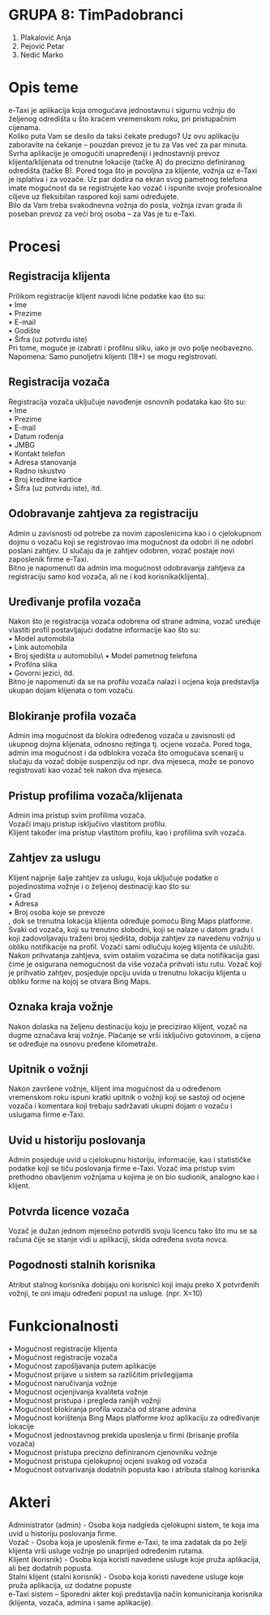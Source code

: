 # **GRUPA 8: TimPadobranci**
1. Plakalović Anja
2. Pejović Petar
3. Nedić Marko

# **Opis teme**
e-Taxi je aplikacija koja omogućava jednostavnu i sigurnu vožnju do željenog odredišta u što kraćem vremenskom roku, pri pristupačnim cijenama.\
Koliko puta Vam se desilo da taksi čekate predugo? Uz ovu aplikaciju zaboravite na čekanje – pouzdan prevoz je tu za Vas već za par minuta.\
Svrha aplikacije je omogućiti unapređeniji i jednostavniji prevoz klijenta/klijenata od trenutne lokacije (tačke A) do precizno definiranog odredišta (tačke B). Pored toga što je povoljna za klijente, vožnja uz e-Taxi je isplativa i za vozače. Uz par dodira na ekran svog pametnog telefona imate mogućnost da se registrujete kao vozač i ispunite svoje profesionalne ciljeve uz fleksibilan raspored koji sami određujete.\
Bilo da Vam treba svakodnevna vožnja do posla, vožnja izvan grada ili poseban prevoz za veći broj osoba – za Vas je tu e-Taxi.

# **Procesi**

## **Registracija klijenta**
Prilikom registracije klijent navodi lične podatke kao što su:\
•	Ime\
•	Prezime\
•	E-mail\
•	Godište\
•	Šifra (uz potvrdu iste)\
Pri tome, moguće je izabrati i profilnu sliku, iako je ovo polje neobavezno.\
Napomena: Samo punoljetni klijenti (18+) se mogu registrovati.

## **Registracija vozača**
Registracija vozača uključuje navođenje osnovnih podataka kao što su:\
•	Ime\
•	Prezime\
•	E-mail\
•	Datum rođenja\
•	JMBG\
•	Kontakt telefon\
•	Adresa stanovanja\
•	Radno iskustvo\
•	Broj kreditne kartice\
•	Šifra (uz potvrdu iste), itd.

## **Odobravanje zahtjeva za registraciju**
Admin u zavisnosti od potrebe za novim zaposlenicima kao i o cjelokupnom dojmu o vozaču koji se registrovao ima mogućnost da odobri ili ne odobri poslani zahtjev. U slučaju da je zahtjev odobren, vozač postaje novi zaposlenik firme e-Taxi.\
Bitno je napomenuti da admin ima mogućnost odobravanja zahtjeva za registraciju samo kod vozača, ali ne i kod korisnika(klijenta).

## **Uređivanje profila vozača**
Nakon što je registracija vozača odobrena od strane admina, vozač uređuje vlastiti profil postavljajući dodatne informacije kao što su:\
•	Model automobila\
•	Link automobila\
•	Broj sjedišta u automobilu\\
•	Model pametnog telefona\
•	Profilna slika\
•	Govorni jezici, itd.\
Bitno je napomenuti da se na profilu vozača nalazi i ocjena koja predstavlja ukupan dojam klijenata o tom vozaču.

## **Blokiranje profila vozača**
Admin ima mogućnost da blokira određenog vozača u zavisnosti od ukupnog dojma klijenata, odnosno rejtinga tj. ocjene vozača. Pored toga, admin ima mogućnost i da odblokira vozača što omogućava scenarij u slučaju da vozač dobije suspenziju od npr. dva mjeseca, može se ponovo registrovati kao vozač tek nakon dva mjeseca.

## **Pristup profilima vozača/klijenata**
Admin ima pristup svim profilima vozača.\
Vozači imaju pristup isključivo vlastitom profilu.\
Klijent također ima pristup vlastitom profilu, kao i profilima svih vozača.

## **Zahtjev za uslugu**
Klijent najprije šalje zahtjev za uslugu, koja uključuje podatke o pojedinostima vožnje i o željenoj destinaciji kao što su:\
•	Grad\
•	Adresa\
•	Broj osoba koje se prevoze\
, dok se trenutna lokacija klijenta određuje pomoću Bing Maps platforme. Svaki od vozača, koji su trenutno slobodni, koji se nalaze u datom gradu i koji zadovoljavaju traženi broj sjedišta, dobija zahtjev za navedenu vožnju u obliku notifikacije na profil. Vozači sami odlučuju kojeg klijenta će uslužiti. Nakon prihvatanja zahtjeva, svim ostalim vozačima se data notifikacija gasi čime je osigurana nemogućnost da više vozača prihvati istu rutu. Vozač koji je prihvatio zahtjev, posjeduje opciju uvida u trenutnu lokaciju klijenta u obliku forme na kojoj se otvara Bing Maps.

## **Oznaka kraja vožnje**
Nakon dolaska na željenu destinaciju koju je precizirao klijent, vozač na dugme označava kraj vožnje. Plaćanje se vrši isključivo gotovinom, a cijena se određuje na osnovu pređene kilometraže.

## **Upitnik o vožnji**
Nakon završene vožnje, klijent ima mogućnost da u određenom vremenskom roku ispuni kratki upitnik o vožnji koji se sastoji od ocjene vozača i komentara koji trebaju sadržavati ukupni dojam o vozaču i uslugama firme e-Taxi.

## **Uvid u historiju poslovanja**
Admin posjeduje uvid u cjelokupnu historiju, informacije, kao i statističke podatke koji se tiču poslovanja firme e-Taxi. Vozač ima pristup svim prethodno obavljenim vožnjama u kojima je on bio sudionik, analogno kao i klijent.

## **Potvrda licence vozača**
Vozač je dužan jednom mjesečno potvrditi svoju licencu tako što mu se sa računa čije se stanje vidi u aplikaciji, skida određena svota novca.

## **Pogodnosti stalnih korisnika**
Atribut stalnog korisnika dobijaju oni korisnici koji imaju preko X potvrđenih vožnji, te oni imaju određeni popust na usluge. (npr. X=10)

# **Funkcionalnosti**
•	Mogućnost registracije klijenta\
•	Mogućnost registracije vozača\
•	Mogućnost zapošljavanja putem aplikacije\
•	Mogućnost prijave u sistem sa različitim privilegijama\
•	Mogućnost naručivanja vožnje\
•	Mogućnost ocjenjivanja kvaliteta vožnje\
•	Mogućnost pristupa i pregleda ranijih vožnji\
•	Mogućnost blokiranja profila vozača od strane admina\
•	Mogućnost korištenja Bing Maps platforme kroz aplikaciju za određivanje lokacije\
•	Mogućnost jednostavnog prekida uposlenja u firmi (brisanje profila vozača)\
•	Mogućnost pristupa precizno definiranom cjenovniku vožnje\
•	Mogućnost pristupa cjelokupnoj ocjeni svakog od vozača\
•	Mogućnost ostvarivanja dodatnih popusta kao i atributa stalnog korisnika

# **Akteri**
Administrator (admin) - Osoba koja nadgleda cjelokupni sistem, te koja ima uvid u historiju poslovanja firme.\
Vozač - Osoba koja je uposlenik firme e-Taxi, te ima zadatak da po želji klijenta vrši usluge vožnje po unaprijed određenim rutama.\
Klijent (korisnik) -  Osoba koja koristi navedene usluge koje pruža aplikacija, ali bez dodatnih popusta.\
Stalni klijent (stalni korisnik) - Osoba koja koristi navedene usluge koje pruža aplikacija, uz dodatne popuste\
e-Taxi sistem – Sporedni akter koji predstavlja način komuniciranja korisnika (klijenta, vozača, admina i same aplikacije).




